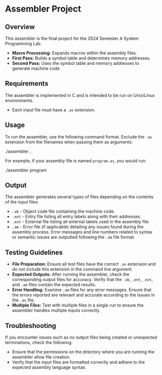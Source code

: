 # Assembler Project

## Overview

This assembler is the final project for the 2024 Semester A System Programming Lab.

- **Macro Processing:** Expands macros within the assembly files.
- **First Pass:** Builds a symbol table and determines memory addresses.
- **Second Pass:** Uses the symbol table and memory addresses to generate machine code.

## Requirements

The assembler is implemented in C and is intended to be run on Unix/Linux environments.

- Each input file must have a `.as` extension.

## Usage

To run the assembler, use the following command format. Exclude the `.as` extension from the filenames when passing them as arguments:

./assembler <file1>, <file2>

For example, if your assembly file is named `program.as`, you would run:

./assembler program

## Output
The assembler generates several types of files depending on the contents of the input files:
- `.ob` - Object code file containing the machine code.
- `.ent` - Entry file listing all entry labels along with their addresses.
- `.ext` - External file listing all external labels used in the assembly file.
- `.am` - Error file (if applicable) detailing any issues found during the assembly process.
Error messages and line numbers related to syntax or semantic issues are outputted following the `.am` file format.

## Testing Guidelines
- **File Preparation:** Ensure all test files have the correct `.as` extension and do not include this extension in the command line argument.
- **Expected Outputs:** After running the assembler, check the corresponding output files for accuracy. Verify that the `.ob`, `.ent`, `.ext`, and `.am` files contain the expected results.
- **Error Handling:** Examine `.am` files for any error messages. Ensure that the errors reported are relevant and accurate according to the issues in the `.as` file.
- **Multiple Files:** Test with multiple files in a single run to ensure the assembler handles multiple inputs correctly.

## Troubleshooting
If you encounter issues such as no output files being created or unexpected terminations, check the following:
- Ensure that the permissions on the directory where you are running the assembler allow file creation.
- Verify that the input files are formatted correctly and adhere to the expected assembly language syntax.
